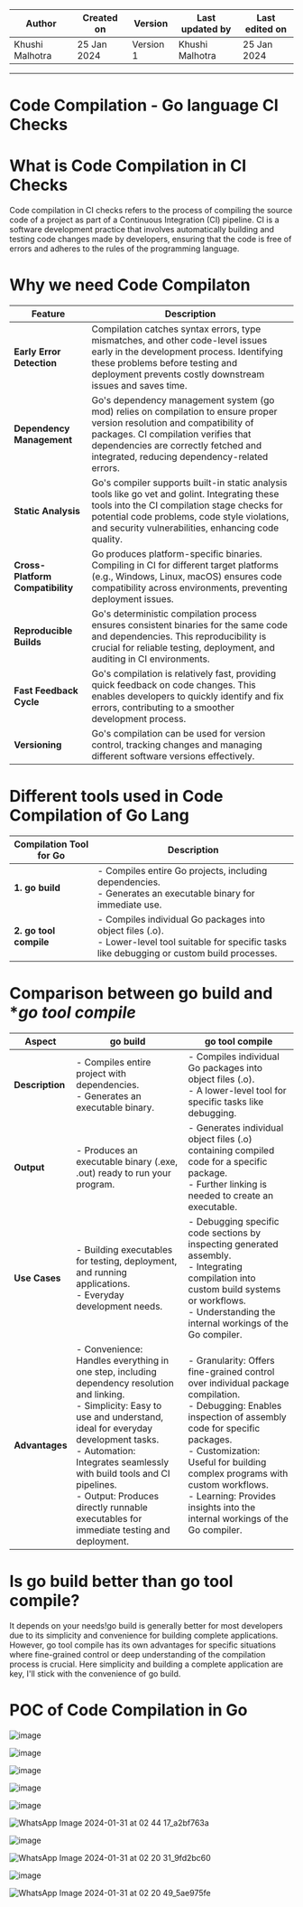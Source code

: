 |   Author        |  Created on   |  Version   | Last updated by  | Last edited on |
| --------------- | --------------| -----------|----------------- | -------------- |
| Khushi Malhotra |  25 Jan 2024  |  Version 1 | Khushi Malhotra  | 25 Jan 2024    |
***

# Code Compilation - Go language CI Checks 

# What is Code Compilation in CI Checks
Code compilation in CI checks refers to the process of compiling the source code of a project as part of a Continuous Integration (CI) pipeline. 
CI is a software development practice that involves automatically building and testing code changes made by developers, ensuring that the code is free of errors and adheres to the rules of the programming language.

# Why we need Code Compilaton
| Feature                     | Description                                                                                                                                                                 |
|-----------------------------|-----------------------------------------------------------------------------------------------------------------------------------------------------------------------------|
| **Early Error Detection**   | Compilation catches syntax errors, type mismatches, and other code-level issues early in the development process. Identifying these problems before testing and deployment prevents costly downstream issues and saves time. |
| **Dependency Management**   | Go's dependency management system (go mod) relies on compilation to ensure proper version resolution and compatibility of packages. CI compilation verifies that dependencies are correctly fetched and integrated, reducing dependency-related errors. |
| **Static Analysis**         | Go's compiler supports built-in static analysis tools like go vet and golint. Integrating these tools into the CI compilation stage checks for potential code problems, code style violations, and security vulnerabilities, enhancing code quality. |
| **Cross-Platform Compatibility** | Go produces platform-specific binaries. Compiling in CI for different target platforms (e.g., Windows, Linux, macOS) ensures code compatibility across environments, preventing deployment issues. |
| **Reproducible Builds**     | Go's deterministic compilation process ensures consistent binaries for the same code and dependencies. This reproducibility is crucial for reliable testing, deployment, and auditing in CI environments. |
| **Fast Feedback Cycle**     | Go's compilation is relatively fast, providing quick feedback on code changes. This enables developers to quickly identify and fix errors, contributing to a smoother development process. |
| **Versioning**              | Go's compilation can be used for version control, tracking changes and managing different software versions effectively.                                                    |

# Different tools used in Code Compilation of Go Lang
| **Compilation Tool for Go** | **Description**                                                                                                   |
|-----------------------------|-------------------------------------------------------------------------------------------------------------------|
| **1. go build**             | - Compiles entire Go projects, including dependencies.<br>- Generates an executable binary for immediate use.    |
| **2. go tool compile**      | - Compiles individual Go packages into object files (.o).<br>- Lower-level tool suitable for specific tasks like debugging or custom build processes. |

# Comparison between **go build** and **go tool compile*
| **Aspect**                    | **go build**                                                                                               | **go tool compile**                                                                                                       |
|-------------------------------|------------------------------------------------------------------------------------------------------------|--------------------------------------------------------------------------------------------------------------------------|
| **Description**               | - Compiles entire project with dependencies.<br>- Generates an executable binary.                          | - Compiles individual Go packages into object files (.o).<br>- A lower-level tool for specific tasks like debugging.       |
| **Output**                    | - Produces an executable binary (.exe, .out) ready to run your program.                                    | - Generates individual object files (.o) containing compiled code for a specific package.<br>- Further linking is needed to create an executable.                                  |
| **Use Cases**                 | - Building executables for testing, deployment, and running applications.<br>- Everyday development needs.  | - Debugging specific code sections by inspecting generated assembly.<br>- Integrating compilation into custom build systems or workflows.<br>- Understanding the internal workings of the Go compiler.  |
| **Advantages**                | - Convenience: Handles everything in one step, including dependency resolution and linking.<br>- Simplicity: Easy to use and understand, ideal for everyday development tasks.<br>- Automation: Integrates seamlessly with build tools and CI pipelines.<br>- Output: Produces directly runnable executables for immediate testing and deployment. | - Granularity: Offers fine-grained control over individual package compilation.<br>- Debugging: Enables inspection of assembly code for specific packages.<br>- Customization: Useful for building complex programs with custom workflows.<br>- Learning: Provides insights into the internal workings of the Go compiler. |


# Is go build better than go tool compile?
It depends on your needs!go build is generally better for most developers due to its simplicity and convenience for building complete applications.
However, go tool compile has its own advantages for specific situations where fine-grained control or deep understanding of the compilation process is crucial.
Here simplicity and building a complete application are key, I'll stick with the convenience of go build.

# POC of Code Compilation in Go

![image](https://github.com/avengers-p7/Documentation/assets/156056460/04b674e8-b3d8-4f6e-9b03-c39271c69d23)

![image](https://github.com/avengers-p7/Documentation/assets/156056460/c7ce4925-86fb-4b5c-8dc3-933b4e706c37)

![image](https://github.com/avengers-p7/Documentation/assets/156056460/fa3176fc-5528-444c-b325-c38218ffe4bf)


![image](https://github.com/avengers-p7/Documentation/assets/156056460/be03aea3-21a5-4be1-bb25-38075ee6a04d)

![image](https://github.com/avengers-p7/Documentation/assets/156056460/1e1157c1-fc50-47a5-bdfa-9aa25e16c214)


![WhatsApp Image 2024-01-31 at 02 44 17_a2bf763a](https://github.com/avengers-p7/Documentation/assets/156056460/8957a7ce-e4a7-4c1e-87b4-cdc96bfe3283)

![image](https://github.com/avengers-p7/Documentation/assets/156056460/5e0c644b-96b3-45af-a8ae-b92c8c0064a3)


![WhatsApp Image 2024-01-31 at 02 20 31_9fd2bc60](https://github.com/avengers-p7/Documentation/assets/156056460/9866c6c1-f436-4929-9415-f625cf0eee12)

![image](https://github.com/avengers-p7/Documentation/assets/156056460/bee29298-023a-4bc6-9ff1-01a96a892194)

![WhatsApp Image 2024-01-31 at 02 20 49_5ae975fe](https://github.com/avengers-p7/Documentation/assets/156056460/5675a57c-95b3-4c8e-9bf8-9ae24e4cbf85)

